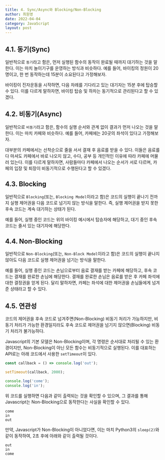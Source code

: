 ```yaml
---
title: 4. Sync/Async와 Blocking/Non-Blocking
author: 최원영
date: 2022-04-04
category: JavaScript
layout: post
---
```


## 4.1. 동기(Sync)

일반적으로 `동기`라고 함은, 먼저 실행된 함수의 동작이 완료될 때까지 대기하는 것을 말한다. 이는 마치 놀이기구를 운영하는 방식과 비슷하다. 예를 들어, 바이킹의 정원이 20명이고, 한 번 동작하는데 15분이 소요된다고 가정해보자.

바이킹이 진자운동을 시작하면, 다음 차례를 기다리고 있는 대기자는 15분 후에 탑승할 수 있다. 이를 다르게 말하자면, 바이킹 탑승 및 하차는 동기적으로 관리된다고 할 수 있겠다.

## 4.2. 비동기(Async)

일반적으로 `비동기`라고 함은, 함수의 실행 순서와 관계 없이 결과가 먼저 나오는 것을 말한다. 이는 마치 카페와 비슷하다. 예를 들어, 카페에는 20곳의 좌석이 있다고 가정해보자.

대부분의 카페에서는 선착순으로 줄을 서서 결재 후 음료를 받을 수 있다. 이들은 음료를 다 마셔도 카페에서 바로 나오지 않고, 수다, 공부 등 개인적인 이유에 따라 카페에 머물러 있는다. 이를 다르게 말하자면, 사람들마다 카페에서 나오는 순서가 서로 다르며, 카페의 입장 및 퇴장이 비동기적으로 수행된다고 할 수 있겠다.

## 4.3. Blocking

일반적으로 `Blocking`(또는, `Blocking Model`이라고 함)은 코드의 실행이 끝나기 전까지 실행 제어권을 다음 코드로 넘기지 않는 방식을 말한다. 즉, 실행 제어권을 받지 못한 후속 코드는 계속 대기하는 상태가 된다.

예를 들어, 실행 중인 코드는 위의 바이킹 예시에서 탑승자에 해당하고, 대기 중인 후속 코드는 줄서 있는 대기자에 해당한다.

## 4.4. Non-Blocking

일반적으로 `Non-Blocking`(또는, `Non-Block Model`이라고 함)은 코드의 실행이 끝나지 않아도 다음 코드로 실행 제어권을 넘기는 방식을 말한다.

예를 들어, 실행 중인 코드는 손님으로부터 음료 결재를 받는 카페에 해당하고, 후속 코드는 결재를 완료한 손님에 해당한다. 결재를 완료한 손님은 음료를 받은 후 카페 좌석에 대한 결정권을 얻게 된다. 달리 말하자면, 카페는 좌석에 대한 제어권을 손님들에게 넘겨준 상태라고 할 수 있다.

## 4.5. 연관성

코드의 제어권을 후속 코드로 넘겨주면(Non-Blocking) 비동기 처리가 가능하지만, 비동기 처리가 가능한 환경일지라도 후속 코드로 제어권을 넘기지 않으면(Blocking) 비동기 처리가 불가능하다.

Javascript의 기본 모델은 Non-Blocking이며, 각 명령은 순서대로 처리될 수 있는 환경이지만, Non-Blocking이 아닌 모든 함수는 비동기적으로 실행된다. 이를 대표하는 API로는 아래 코드에서 사용한 `setTimeout`이 있다.

```js
const callback = () => console.log('out');

setTimeout(callback, 2000);

console.log('come');
console.log('in');
```

위 코드를 실행하면 다음과 같이 출력되는 것을 확인할 수 있으며, 그 결과를 통해 Javascript는 Non-Blocking으로 동작한다는 사실을 확인할 수 있다.

```
come
in
out
```

만약, Javascript가 Non-Blocking이 아니었다면, 
이는 마치 Python3의 `sleep(2)`와 같이 동작하여, 2초 후에 아래와 같이 출력될 것이다. 

```
out
in
come
```